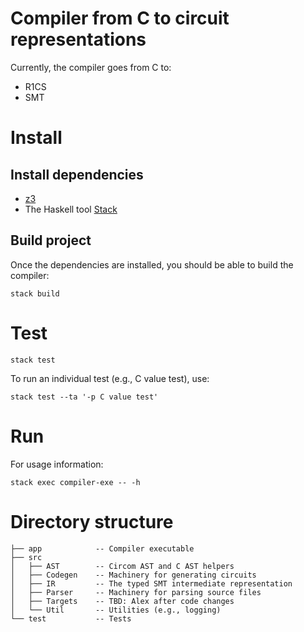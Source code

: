 # Compiler from C to circuit representations

Currently, the compiler goes from C to:
- R1CS
- SMT

# Install

## Install dependencies

- [z3](https://github.com/Z3Prover/z3)
- The Haskell tool [Stack](https://docs.haskellstack.org/en/stable/README/)

## Build project

Once the dependencies are installed, you should be able to build the compiler:

```
stack build
```

# Test

```
stack test
```

To run an individual test (e.g., C value test), use:

```
stack test --ta '-p C value test'
```


# Run

For usage information:

```
stack exec compiler-exe -- -h
```

# Directory structure

```
├── app            -- Compiler executable 
├── src     
│   ├── AST        -- Circom AST and C AST helpers 
│   ├── Codegen    -- Machinery for generating circuits 
│   ├── IR         -- The typed SMT intermediate representation
│   ├── Parser     -- Machinery for parsing source files 
│   ├── Targets    -- TBD: Alex after code changes
│   └── Util       -- Utilities (e.g., logging)
└── test           -- Tests
```


